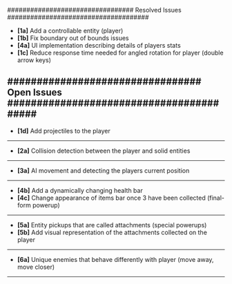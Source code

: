 ################################# Resolved Issues #####################################

- **[1a]** Add a controllable entity (player)
- **[1b]** Fix boundary out of bounds issues
- **[4a]** UI implementation describing details of players stats
- **[1c]** Reduce response time needed for angled rotation for player (double arrow keys)

################################# Open Issues ######################################### 
---------------------------------------------------------------------------------------
- **[1d]** Add projectiles to the player
---------------------------------------------------------------------------------------
- **[2a]** Collision detection between the player and solid entities
---------------------------------------------------------------------------------------
- **[3a]** AI movement and detecting the players current position
---------------------------------------------------------------------------------------
- **[4b]** Add a dynamically changing health bar
- **[4c]** Change appearance of items bar once 3 have been collected (final-form powerup)
---------------------------------------------------------------------------------------
- **[5a]** Entity pickups that are called attachments (special powerups)
- **[5b]** Add visual representation of the attachments collected on the player
---------------------------------------------------------------------------------------
- **[6a]** Unique enemies that behave differently with player (move away, move closer)
---------------------------------------------------------------------------------------